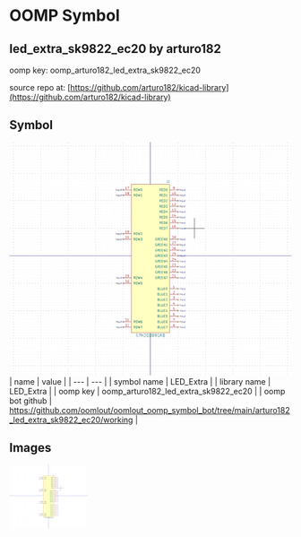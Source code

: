 # OOMP Symbol  
## led_extra_sk9822_ec20  by arturo182  
  
oomp key: oomp_arturo182_led_extra_sk9822_ec20  
  
source repo at: [https://github.com/arturo182/kicad-library](https://github.com/arturo182/kicad-library)  
## Symbol  
  
[![working.png](working_600.png)](working.png)  
| name | value | 
| --- | --- | 
| symbol name | LED_Extra | 
| library name | LED_Extra | 
| oomp key | oomp_arturo182_led_extra_sk9822_ec20 | 
| oomp bot github | https://github.com/oomlout/oomlout_oomp_symbol_bot/tree/main/arturo182_led_extra_sk9822_ec20/working | 
## Images  
  
[![working.png](working_140.png)](working.png)  
